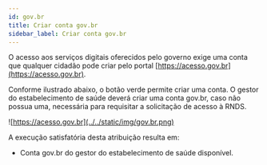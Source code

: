 ```yaml
---
id: gov.br
title: Criar conta gov.br
sidebar_label: Criar conta gov.br
---
```


O acesso aos serviços digitais oferecidos pelo governo exige uma conta que qualquer cidadão pode criar pelo portal [https://acesso.gov.br](https://acesso.gov.br). 

Conforme ilustrado abaixo, o botão verde permite criar uma conta. O gestor do estabelecimento de saúde deverá criar uma conta gov.br, caso não possua uma, necessária para requisitar a solicitação de acesso à RNDS.

![https://acesso.gov.br](../../static/img/gov.br.png)

A execução satisfatória desta atribuição resulta em:

- Conta gov.br do gestor do estabelecimento de saúde disponível.

